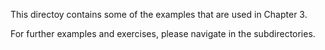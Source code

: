 This directoy contains some of the examples that are used in Chapter 3.

For further examples and exercises, please navigate in the subdirectories.
